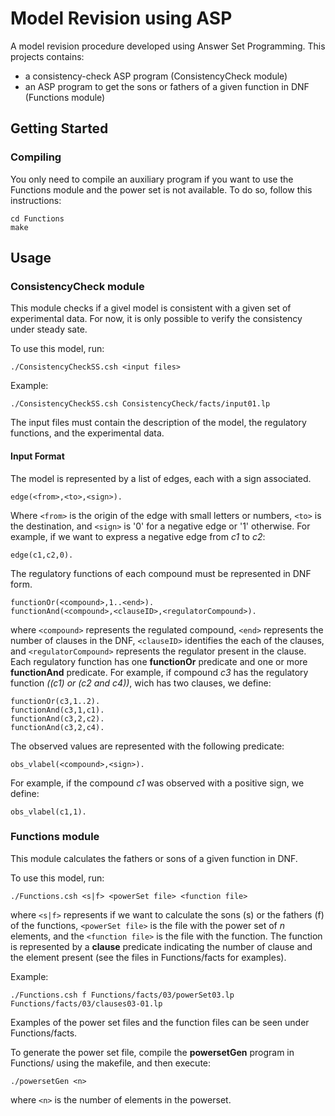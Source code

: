 # Model Revision using ASP

A model revision procedure developed using Answer Set Programming.
This projects contains:
* a consistency-check ASP program (ConsistencyCheck module)
* an ASP program to get the sons or fathers of a given function in DNF (Functions module)

## Getting Started

### Compiling

You only need to compile an auxiliary program if you want to use the Functions module and the power set is not available.
To do so, follow this instructions:

```
cd Functions
make
```

## Usage

### ConsistencyCheck module

This module checks if a givel model is consistent with a given set of experimental data.
For now, it is only possible to verify the consistency under steady sate.

To use this model, run:

```
./ConsistencyCheckSS.csh <input files>
```

Example:
```
./ConsistencyCheckSS.csh ConsistencyCheck/facts/input01.lp
```

The input files must contain the description of the model, the regulatory functions, and the experimental data.

#### Input Format

The model is represented by a list of edges, each with a sign associated.
```
edge(<from>,<to>,<sign>).
```
Where `<from>` is the origin of the edge with small letters or numbers, `<to>` is the destination, and `<sign>` is '0' for a negative edge or '1' otherwise.
For example, if we want to express a negative edge from *c1* to *c2*:
```
edge(c1,c2,0).
```

The regulatory functions of each compound must be represented in DNF form.
```
functionOr(<compound>,1..<end>).
functionAnd(<compound>,<clauseID>,<regulatorCompound>).
```
where `<compound>` represents the regulated compound, `<end>` represents the number of clauses in the DNF, `<clauseID>` identifies the each of the clauses, and `<regulatorCompound>` represents the regulator present in the clause.
Each regulatory function has one **functionOr** predicate and one or more **functionAnd** predicate.
For example, if compound *c3* has the regulatory function *((c1) or (c2 and c4))*, wich has two clauses, we define:
```
functionOr(c3,1..2).
functionAnd(c3,1,c1).
functionAnd(c3,2,c2).
functionAnd(c3,2,c4).
```

The observed values are represented with the following predicate:
```
obs_vlabel(<compound>,<sign>).
```
For example, if the compound *c1* was observed with a positive sign, we define:
```
obs_vlabel(c1,1).
```

### Functions module

This module calculates the fathers or sons of a given function in DNF.

To use this model, run:

```
./Functions.csh <s|f> <powerSet file> <function file>
```
where `<s|f>` represents if we want to calculate the sons (s) or the fathers (f) of the functions, `<powerSet file>` is the file with the power set of *n* elements, and the `<function file>` is the file with the function. The function is represented by a **clause** predicate indicating the number of clause and the element present (see the files in Functions/facts for examples).

Example:
```
./Functions.csh f Functions/facts/03/powerSet03.lp Functions/facts/03/clauses03-01.lp
```

Examples of the power set files and the function files can be seen under Functions/facts.

To generate the power set file, compile the **powersetGen** program in Functions/ using the makefile, and then execute:
```
./powersetGen <n>
```
where `<n>` is the number of elements in the powerset.

